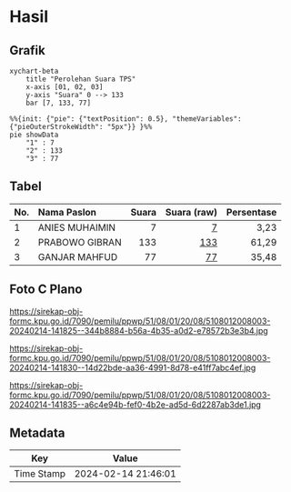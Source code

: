 # Hasil

## Grafik

```mermaid
xychart-beta
    title "Perolehan Suara TPS"
    x-axis [01, 02, 03]
    y-axis "Suara" 0 --> 133
    bar [7, 133, 77]
```

```mermaid
%%{init: {"pie": {"textPosition": 0.5}, "themeVariables": {"pieOuterStrokeWidth": "5px"}} }%%
pie showData
    "1" : 7
    "2" : 133
    "3" : 77
```

## Tabel

| No. | Nama Paslon    | Suara | Suara (raw) | Persentase |
|:--- |:-------------- | -----:| -----------:| ----------:|
| 1   | ANIES MUHAIMIN | 7     | [7][p-1]    | 3,23       |
| 2   | PRABOWO GIBRAN | 133   | [133][p-2]  | 61,29      |
| 3   | GANJAR MAHFUD  | 77    | [77][p-3]   | 35,48      |


[p-1]: https://github.com/gigit-pemilu/pemilu-2024-51-bali/blob/main/pilpres/hitung-suara/sub/51-bali/sub/08-buleleng/sub/01-gerokgak/sub/2008-sanggalangit/sub/003-tps/sub/paslon-1.txt
[p-2]: https://github.com/gigit-pemilu/pemilu-2024-51-bali/blob/main/pilpres/hitung-suara/sub/51-bali/sub/08-buleleng/sub/01-gerokgak/sub/2008-sanggalangit/sub/003-tps/sub/paslon-2.txt
[p-3]: https://github.com/gigit-pemilu/pemilu-2024-51-bali/blob/main/pilpres/hitung-suara/sub/51-bali/sub/08-buleleng/sub/01-gerokgak/sub/2008-sanggalangit/sub/003-tps/sub/paslon-3.txt

## Foto C Plano

https://sirekap-obj-formc.kpu.go.id/7090/pemilu/ppwp/51/08/01/20/08/5108012008003-20240214-141825--344b8884-b56a-4b35-a0d2-e78572b3e3b4.jpg

https://sirekap-obj-formc.kpu.go.id/7090/pemilu/ppwp/51/08/01/20/08/5108012008003-20240214-141830--14d22bde-aa36-4991-8d78-e41ff7abc4ef.jpg

https://sirekap-obj-formc.kpu.go.id/7090/pemilu/ppwp/51/08/01/20/08/5108012008003-20240214-141835--a6c4e94b-fef0-4b2e-ad5d-6d2287ab3de1.jpg


## Metadata

| Key        | Value               |
| ---------- | ------------------- |
| Time Stamp | 2024-02-14 21:46:01 |



